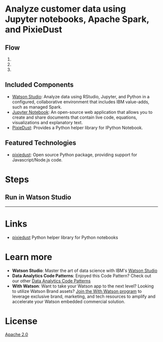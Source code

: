 # Analyze customer data using Jupyter notebooks, Apache Spark, and PixieDust

## Flow

1. 
2. 
3. 

## Included Components
* [Watson Studio](https://datascience.ibm.com): Analyze data using RStudio, Jupyter, and Python in a configured, collaborative environment that includes IBM value-adds, such as managed Spark.
* [Jupyter Notebook](http://jupyter.org/): An open-source web application that allows you to create and share documents that contain live code, equations, visualizations and explanatory text.
* [PixieDust](https://github.com/pixiedust/pixiedust): Provides a Python helper library for IPython Notebook.

## Featured Technologies
* [pixiedust](https://github.com/pixieudst/pixiedust): Open source Python package, providing support for Javascript/Node.js code.

# Steps

## Run in Watson Studio
***

# Links
* [pixiedust](https://github.com/pixiedust/pixiedust) Python helper library for Python notebooks

# Learn more
* **Watson Studio**: Master the art of data science with IBM's [Watson Studio](https://datascience.ibm.com/)
* **Data Analytics Code Patterns**: Enjoyed this Code Pattern? Check out our other [Data Analytics Code Patterns](https://developer.ibm.com/code/technologies/data-science/)
* **With Watson**: Want to take your Watson app to the next level? Looking to utilize Watson Brand assets? [Join the With Watson program](https://www.ibm.com/watson/with-watson/) to leverage exclusive brand, marketing, and tech resources to amplify and accelerate your Watson embedded commercial solution.

# License

[Apache 2.0](LICENSE)
